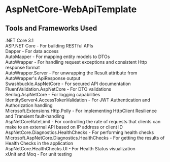# AspNetCore-WebApiTemplate
## Tools and Frameworks Used
.NET Core 3.1  
ASP.NET Core - For building RESTful APIs  
Dapper - For data access  
AutoMapper - For mapping entity models to DTOs  
AutoWrapper - For handling request exceptions and consistent Http response format  
AutoWrapper.Server - For unwrapping the Result attribute from AutoWrapper's ApiResponse output  
Swashbuckle.AspNetCore - For secured API documentation  
FluentValidation.AspNetCore - For DTO validations  
Serilog.AspNetCore - For logging capabilities  
IdentityServer4.AccessTokenValidation - For JWT Authentication and Authorization handling  
Microsoft.Extensions.Http.Polly - For implementing HttpClient Resilience and Transient fault-handling  
AspNetCoreRateLimit - For controlling the rate of requests that clients can make to an external API based on IP address or client ID  
AspNetCore.Diagnostics.HealthChecks - For performing health checks  
Microsoft.AspNetCore.Diagnostics.HealthChecks - For getting the results of Health Checks in the application  
AspNetCore.HealthChecks.UI - For Health Status visualization  
xUnit and Moq - For unit testing
